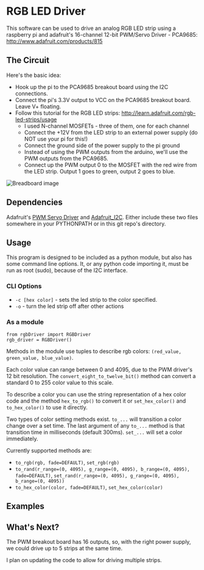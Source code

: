 # RGB LED Driver

This software can be used to drive an analog RGB LED strip using a raspberry pi
and adafruit's 16-channel 12-bit PWM/Servo Driver - PCA9685:
http://www.adafruit.com/products/815


## The Circuit

Here's the basic idea:

  - Hook up the pi to the PCA9685 breakout board using the I2C connections.
  - Connect the pi's 3.3V output to VCC on the PCA9685 breakout board. Leave V+
    floating.
  - Follow this tutorial for the RGB LED strips:
    http://learn.adafruit.com/rgb-led-strips/usage
      - I used N-channel MOSFETs - three of them, one for each channel
      - Connect the +12V from the LED strip to an external power supply (do NOT
        use your pi for this!)
      - Connect the ground side of the power supply to the pi ground
      - Instead of using the PWM outputs from the arduino, we'll use the PWM
        outputs from the PCA9685.
      - Connect up the PWM output 0 to the MOSFET with the red wire from the
        LED strip.  Output 1 goes to green, output 2 goes to blue.

![Breadboard image](https://raw2.github.com/apexskier/rgbLED/master/LED_Strip_bb.png)


## Dependencies

Adafruit's [PWM Servo
Driver](https://github.com/adafruit/Adafruit-Raspberry-Pi-Python-Code/blob/master/Adafruit_PWM_Servo_Driver/Adafruit_PWM_Servo_Driver.py)
and
[Adafruit_I2C](https://github.com/adafruit/Adafruit-Raspberry-Pi-Python-Code/blob/master/Adafruit_I2C/Adafruit_I2C.py).
Either include these two files somewhere in your PYTHONPATH or in this git repo's
directory.


## Usage

This program is designed to be included as a python module, but also has some
command line options. It, or any python code importing it, must be run as root
(sudo), because of the I2C interface.

### CLI Options

- `-c [hex color]` - sets the led strip to the color specified.
- `-o` - turn the led strip off after other actions

### As a module

```
from rgbDriver import RGBDriver
rgb_driver = RGBDriver()
```

Methods in the module use tuples to describe rgb colors: `(red_value,
green_value, blue_value)`.

Each color value can range between 0 and 4095, due to the PWM driver's 12 bit
resolution. The `convert_eight_to_twelve_bit()` method can convert a standard 0
to 255 color value to this scale.

To describe a color you can use the string representation of a hex color code
and the method `hex_to_rgb()` to convert it or `set_hex_color()` and
`to_hex_color()` to use it directly.

Two types of color setting methods exist. `to_...` will transition a color
change over a set time. The last argument of any `to_...` method is that
transition time in milliseconds (default 300ms). `set_...` will set a color
immediately.

Currently supported methods are:

- `to_rgb(rgb, fade=DEFAULT)`, `set_rgb(rgb)`
- `to_rand(r_range=(0, 4095), g_range=(0, 4095), b_range=(0, 4095), fade=DEFAULT)`, `set_rand(r_range=(0, 4095), g_range=(0, 4095), b_range=(0, 4095))`
- `to_hex_color(color, fade=DEFAULT)`, `set_hex_color(color)`


## Examples


## What's Next?

The PWM breakout board has 16 outputs, so, with the right power supply, we
could drive up to 5 strips at the same time.

I plan on updating the code to allow for driving multiple strips.
